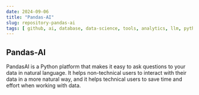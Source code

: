 ```yaml
---
date: 2024-09-06
title: "Pandas-AI"
slug: repository-pandas-ai
tags: [ github, ai, database, data-science, tools, analytics, llm, python ]
---
```




## Pandas-AI

PandasAI is a Python platform that makes it easy to ask questions to your data in natural language. It helps non-technical users to interact with their data in a more natural way, and it helps technical users to save time and effort when working with data.

  [1]: https://github.com/Sinaptik-AI/pandas-ai
